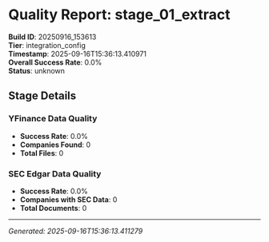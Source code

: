 # Quality Report: stage_01_extract

**Build ID**: 20250916_153613  
**Tier**: integration_config  
**Timestamp**: 2025-09-16T15:36:13.410971  
**Overall Success Rate**: 0.0%  
**Status**: unknown

## Stage Details

### YFinance Data Quality

- **Success Rate**: 0.0%
- **Companies Found**: 0
- **Total Files**: 0

### SEC Edgar Data Quality

- **Success Rate**: 0.0%
- **Companies with SEC Data**: 0
- **Total Documents**: 0

---
*Generated: 2025-09-16T15:36:13.411279*

